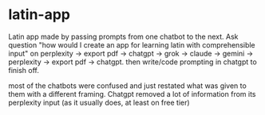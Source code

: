 # latin-app
Latin app made by passing prompts from one chatbot to the next. Ask question "how would I create an app for learning latin with comprehensible input" on perplexity -> export pdf -> chatgpt -> grok -> claude -> gemini -> perplexity -> export pdf -> chatgpt. then write/code prompting in chatgpt to finish off.

most of the chatbots were confused and just restated what was given to them with a different framing. Chatgpt removed a lot of information from its perplexity input (as it usually does, at least on free tier)
